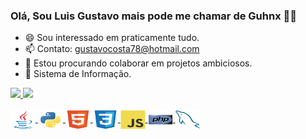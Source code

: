 ### Olá, Sou Luis Gustavo mais pode me chamar de Guhnx 👋😀

- 😄 Sou interessado em praticamente tudo.
- 📫 Contato: gustavocosta78@hotmail.com
- 💞️ Estou procurando colaborar em projetos ambiciosos.
- 📘 Sistema de Informação.

 <div>
  <a href="https://github.com/guhnx">
  <img height="180em" src="https://github-readme-stats.vercel.app/api?username=guhnx&show_icons=true&theme=tokyonight&include_all_commits=true&count_private=true"/>
  <img height="180em" src="https://github-readme-stats.vercel.app/api/top-langs/?username=guhnx&layout=compact&langs_count=7&theme=tokyonight"/>
</div>
  

<div style="display: inline_block"><br>
  <i class="devicon-java-plain-wordmark"></i>
  <img align="center" alt="Caio-Java" height="30" width="40" src="https://raw.githubusercontent.com/devicons/devicon/master/icons/java/java-original.svg">
  <img align="center" alt="Caio-Python" height="30" width="40" src="https://github.com/devicons/devicon/raw/master/icons/python/python-original.svg">
  <img align="center" alt="Caio-HTML" height="30" width="40" src="https://github.com/devicons/devicon/raw/master/icons/html5/html5-original.svg">
  <img align="center" alt="Caio-CSS" height="30" width="40" src="https://raw.githubusercontent.com/devicons/devicon/master/icons/css3/css3-original.svg">
  <img align="center" alt="Caio-JS" height="30" width="40" src="https://github.com/devicons/devicon/raw/master/icons/javascript/javascript-original.svg">
  <img align="center" alt="Caio-PHP" height="30" width="40" src="https://raw.githubusercontent.com/devicons/devicon/master/icons/php/php-original.svg">
  <img align="center" alt="Caio-MySQL" height="30" width="40" src="https://github.com/devicons/devicon/raw/master/icons/mysql/mysql-original.svg">
</div>
